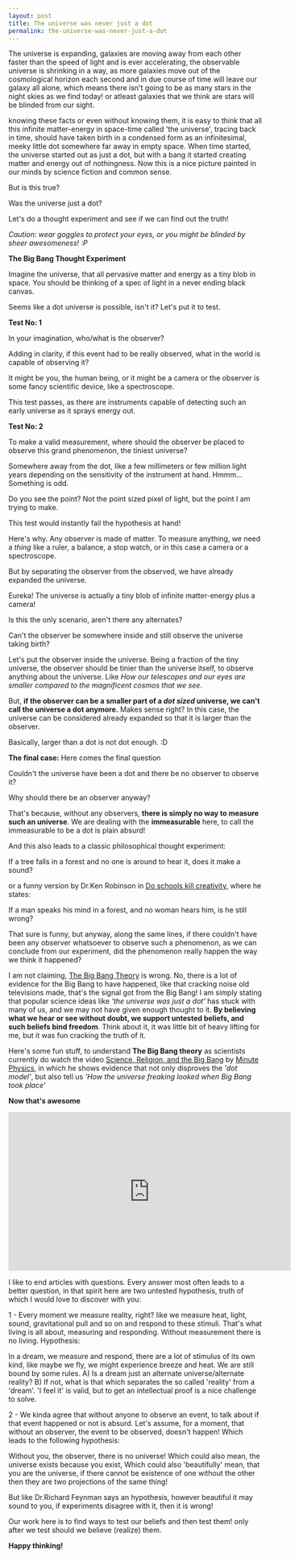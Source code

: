 ```yaml
---
layout: post
title: The universe was never just a dot
permalink: the-universe-was-never-just-a-dot
---
```


The universe is expanding, galaxies are moving away from each other faster than the speed of light and is ever accelerating, the observable universe is shrinking in a way, as more galaxies move out of the cosmological horizon each second and in due course of time will leave our galaxy all alone, which means there isn't going to be as many stars in the night skies as we find today! or atleast galaxies that we think are stars will be blinded from our sight. 

knowing these facts or even without knowing them, it is easy to think that all this infinite matter-energy in space-time called 'the universe', tracing back in time, should have taken birth in a condensed form as an infinitesimal, meeky little dot somewhere far away in empty space. When time started, the universe started out as just a dot, but with a bang it started creating matter and energy out of nothingness. Now this is a nice picture painted in our minds by science fiction and common sense.
 
But is this true? 

<p class="message">
Was the universe just a dot?
</p>

Let's do a thought experiment and see if we can find out the truth! 

*Caution: wear goggles to protect your eyes, or you might be blinded by sheer awesomeness! :P*

**The Big Bang Thought Experiment**

Imagine the universe, that all pervasive matter and energy as a tiny blob in space. You should be thinking of a spec of light in a never ending black canvas.

Seems like a dot universe is possible, isn't it? Let's put it to test.

**Test No: 1**

<p class="message">
In your imagination, who/what is the observer? 
</p>

Adding in clarity, if this event had to be really observed, what in the world is capable of observing it?

It might be you, the human being, or it might be a camera or the observer is some fancy scientific device, like a spectroscope.

This test passes, as there are instruments capable of detecting such an early universe as it sprays energy out.

**Test No: 2**

<p class="message">
To make a valid measurement, where should the observer be placed to observe this grand phenomenon, the tiniest universe?
</p>

Somewhere away from the dot, like a few millimeters or few million light years depending on the sensitivity of the instrument at hand. Hmmm... Something is odd. 

Do you see the point? Not the point sized pixel of light, but the point I am trying to make.

This test would instantly fail the hypothesis at hand!

Here's why. Any observer is made of matter. To measure anything, we need a *thing* like a ruler, a balance, a stop watch, or in this case a camera or a spectroscope.

<p class="message">
But by separating the observer from the observed, we have already expanded the universe.
</p>

Eureka! The universe is actually a tiny blob of infinite matter-energy plus a camera!

Is this the only scenario, aren't there any alternates?

<p class="message">
Can't the observer be somewhere inside and still observe the universe taking birth?
</p>

Let's put the observer inside the universe. Being a fraction of the tiny universe, the observer should be tinier than the universe itself, to observe anything about the universe. Like *How our telescopes and our eyes are smaller compared to the magnificent cosmos that we see*.

But, **if the observer can be a smaller part of a *dot sized* universe, we can't call the universe a dot anymore.** Makes sense right? In this case, the universe can be considered already expanded so that it is larger than the observer\.

Basically, larger than a dot is not dot enough. :D

**The final case:**
Here comes the final question
<p class="message">
Couldn't the universe have been a dot and there be no observer to observe it?

Why should there be an observer anyway?
</p>

That's because, without any observers, **there is simply no way to measure such an universe**. We are dealing with the **immeasurable** here, to call the immeasurable to be a dot is plain absurd!
 
And this also leads to a classic philosophical thought experiment:

<p class="message">
If a tree falls in a forest and no one is around to hear it, does it make a sound?
</p>

or a funny version by Dr.Ken Robinson in [Do schools kill creativity](https://www.ted.com/talks/ken_robinson_says_schools_kill_creativity), where he states:
<p class="message">
If a man speaks his mind in a forest, and no woman hears him, is he still wrong?
</p>

That sure is funny, but anyway, along the same lines, if there couldn't have been any observer whatsoever to observe such a phenomenon, as we can conclude from our experiment, did the phenomenon really happen the way we think it happened?

I am not claiming, [The Big Bang Theory](https://en.wikipedia.org/wiki/Big_Bang) is wrong. No, there is a lot of evidence for the Big Bang to have happened, like that cracking noise old televisions made, that's the signal got from the Big Bang! I am simply stating that popular science ideas like *'the universe was just a dot'* has stuck with many of us, and we may not have given enough thought to it. **By believing what we hear or see without doubt, we support untested beliefs, and such beliefs bind freedom**. Think about it, it was little bit of heavy lifting for me, but it was fun cracking the truth of it.
 
Here's some fun stuff, to understand **The Big Bang theory** as scientists currently do watch the video [Science, Religion, and the Big Bang](https://youtu.be/q3MWRvLndzs) by [Minute Physics](https://www.youtube.com/channel/UCUHW94eEFW7hkUMVaZz4eDg), in which he shows evidence that not only disproves the *'dot model'*, but also tell us *'How the universe freaking looked when Big Bang took place'*
 
**Now that's awesome**

<iframe width="560" height="315" src="https://www.youtube.com/embed/q3MWRvLndzs" frameborder="0" allowfullscreen></iframe>
<span class="break"></span>

I like to end articles with questions. Every answer most often leads to a better question, in that spirit here are two untested hypothesis, truth of which I would love to discover with you:

1 - Every moment we measure reality, right? like we measure heat, light, sound, gravitational pull and so on and respond to these stimuli. That's what living is all about, measuring and responding. Without measurement there is no living. 
Hypothesis:
<p class="message">
In a dream, we measure and respond, there are a lot of stimulus of its own kind, like maybe we fly, we might experience breeze and heat. We are still bound by some rules.
A) Is a dream just an alternate universe/alternate reality?
B) If not, what is that which separates the so called 'reality' from a 'dream'. 
'I feel it' is valid, but to get an intellectual proof is a nice challenge to solve.
</p>

2 - We kinda agree that without anyone to observe an event, to talk about if that event happened or not is absurd. Let's assume, for a moment, that without an observer, the event to be observed, doesn't happen! Which leads to the following hypothesis:
<p class="message">
Without you, the observer, there is no universe! Which could also mean, the universe exists because you exist, Which could also 'beautifully' mean, that you are the universe, if there cannot be existence of one without the other then they are two projections of the same thing!
</p>

But like Dr.Richard Feynman says an hypothesis, however beautiful it may sound to you, if experiments disagree with it, then it is wrong! 

Our work here is to find ways to test our beliefs and then test them! only after we test should we believe (realize) them. 

**Happy thinking!**


